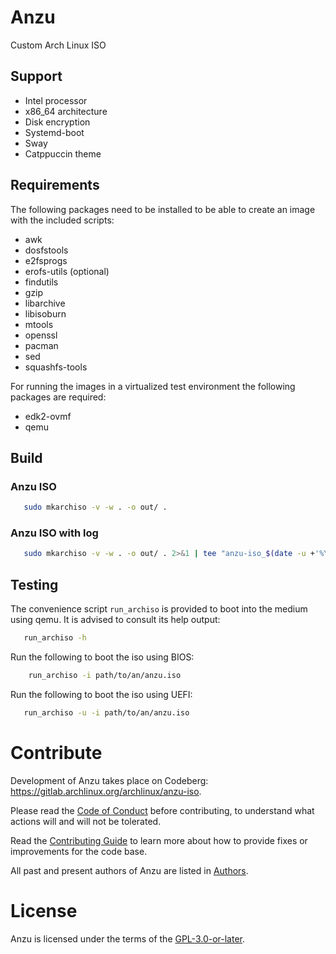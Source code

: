 # Anzu
Custom Arch Linux ISO

## Support
- Intel processor
- x86_64 architecture
- Disk encryption
- Systemd-boot
- Sway
- Catppuccin theme

## Requirements
The following packages need to be installed to be able to create an image with
the included scripts:
- awk
- dosfstools
- e2fsprogs
- erofs-utils (optional)
- findutils
- gzip
- libarchive
- libisoburn
- mtools
- openssl
- pacman
- sed
- squashfs-tools

For running the images in a virtualized test environment the following 
packages are required:
- edk2-ovmf
- qemu


## Build
### Anzu ISO
```sh
   sudo mkarchiso -v -w . -o out/ .
```

### Anzu ISO with log
```sh
   sudo mkarchiso -v -w . -o out/ . 2>&1 | tee "anzu-iso_$(date -u +'%Y.%m.%d-%H:%M').log"
```

## Testing
The convenience script `run_archiso` is provided to boot into the medium 
using qemu. It is advised to consult its help output:

```sh
   run_archiso -h
```

Run the following to boot the iso using BIOS:
```sh
    run_archiso -i path/to/an/anzu.iso
```

Run the following to boot the iso using UEFI:
```sh
   run_archiso -u -i path/to/an/anzu.iso
```

# Contribute
Development of Anzu takes place on Codeberg: https://gitlab.archlinux.org/archlinux/anzu-iso.

Please read the [Code of Conduct](./CODE_OF_CONDUCT.md) before contributing, 
to understand what actions will and will not be tolerated.

Read the [Contributing Guide](./CONTRIBUTING.md) to learn more about how to provide
fixes or improvements for the code base.

All past and present authors of Anzu are listed in [Authors](./AUTHORS.md).

# License
Anzu is licensed under the terms of the [GPL-3.0-or-later](./LICENSE.md).

